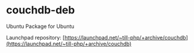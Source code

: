 couchdb-deb
===========

Ubuntu Package for Ubuntu

Launchpad repository: [https://launchpad.net/~till-php/+archive/couchdb](https://launchpad.net/~till-php/+archive/couchdb)
